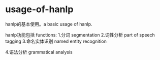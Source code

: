 # usage-of-hanlp
hanlp的基本使用。a basic usage of hanlp.

hanlp功能包括 functions:
1.分词 segmentation
2.词性分析 part of speech tagging
3.命名实体识别 named entity recognition

4.语法分析 grammatical analysis

